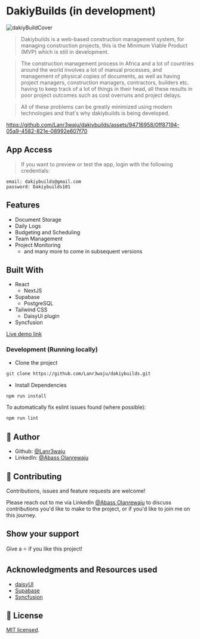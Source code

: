 # DakiyBuilds (in development)

![dakiyBuildCover](https://github.com/Lanr3waju/dakiybuilds/assets/94716958/b9f01ecf-37c8-4692-80c2-513e586f703f)

> Dakiybuilds is a web-based construction management system, for managing construction projects, this is the Minimum Viable Product (MVP) which is still in development.

> The construction management process in Africa and a lot of countries around the world involves a lot of manual processes, and management of physical copies of documents, as well as having project managers, construction managers, contractors, builders etc. having to keep track of a lot of things in their head, all these results in poor project outcomes such as cost overruns and project delays.

> All of these problems can be greatly minimized using modern technologies and that's why dakiybuilds is being developed.

<https://github.com/Lanr3waju/dakiybuilds/assets/94716958/0ff87194-05a9-4582-821e-08992e607f70>

## App Access

> If you want to preview or test the app, login with the following credentials:

    email: dakiybuilds@gmail.com
    password: Dakiybuilds101

## Features

- Document Storage
- Daily Logs
- Budgeting and Scheduling
- Team Management
- Project Monitoring
  - and many more to come in subsequent versions

## Built With

- React
  - NextJS
- Supabase
  - PostgreSQL
- Tailwind CSS
  - DaisyUi plugin
- Syncfusion

[Live demo link](https://dakiybuilds.vercel.app)

### Development (Running locally)

- Clone the project

```bash
git clone https://github.com/Lanr3waju/dakiybuilds.git

```

- Install Dependencies

```bash
npm run install
```

To automatically fix eslint issues found (where possible):

```bash
npm run lint
```

## 👤 Author

- Github: [@Lanr3waju](https://github.com/Lanr3waju/)
- LinkedIn: [@Abass Olanrewaju](https://www.linkedin.com/in/lanr3waju/)

## 🤝 Contributing

Contributions, issues and feature requests are welcome!

Please reach out to me via LinkedIn [@Abass Olanrewaju](https://www.linkedin.com/in/lanr3waju/) to discuss contributions you'd like to make to the project, or if you'd like to join me on this journey.

## Show your support

Give a ⭐️ if you like this project!

## Acknowledgments and Resources used

- [daisyUI](https://daisyui.com/)
- [Supabase](https://supabase.com/)
- [Syncfusion](https://syncfusion.com/)

## 📝 License

[MIT licensed](./LICENSE).
